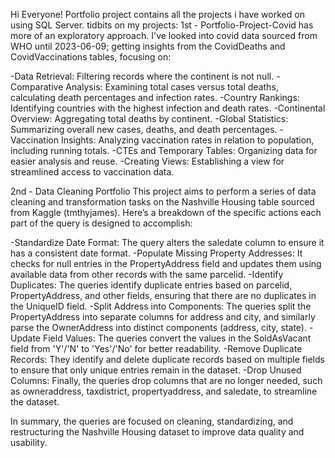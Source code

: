 Hi Everyone!
Portfolio project contains all the projects i have worked on using SQL Server.
tidbits on my projects: 
1st - Portfolio-Project-Covid has more of an exploratory approach.
I've looked into covid data sourced from WHO until 2023-06-09; getting insights from the CovidDeaths and CovidVaccinations tables, focusing on:

-Data Retrieval: Filtering records where the continent is not null.
-Comparative Analysis: Examining total cases versus total deaths, calculating death percentages and infection rates.
-Country Rankings: Identifying countries with the highest infection and death rates.
-Continental Overview: Aggregating total deaths by continent.
-Global Statistics: Summarizing overall new cases, deaths, and death percentages.
-Vaccination Insights: Analyzing vaccination rates in relation to population, including running totals.
-CTEs and Temporary Tables: Organizing data for easier analysis and reuse.
-Creating Views: Establishing a view for streamlined access to vaccination data.

2nd - Data Cleaning Portfolio
This project aims to perform a series of data cleaning and transformation tasks on the Nashville Housing table sourced from Kaggle (tmthyjames).
Here’s a breakdown of the specific actions each part of the query is designed to accomplish:

-Standardize Date Format: The query alters the saledate column to ensure it has a consistent date format.
-Populate Missing Property Addresses: It checks for null entries in the PropertyAddress field and updates them using available data from other records with the same parcelid.
-Identify Duplicates: The queries identify duplicate entries based on parcelid, PropertyAddress, and other fields, ensuring that there are no duplicates in the UniqueID field.
-Split Address into Components: The queries split the PropertyAddress into separate columns for address and city, and similarly parse the OwnerAddress into distinct components (address, city, state).
-Update Field Values: The queries convert the values in the SoldAsVacant field from 'Y'/'N' to 'Yes'/'No' for better readability.
-Remove Duplicate Records: They identify and delete duplicate records based on multiple fields to ensure that only unique entries remain in the dataset.
-Drop Unused Columns: Finally, the queries drop columns that are no longer needed, such as owneraddress, taxdistrict, propertyaddress, and saledate, to streamline the dataset.

In summary, the queries are focused on cleaning, standardizing, and restructuring the Nashville Housing dataset to improve data quality and usability.




